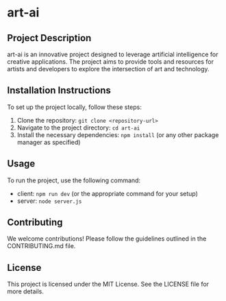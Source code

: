 # art-ai

## Project Description
art-ai is an innovative project designed to leverage artificial intelligence for creative applications. The project aims to provide tools and resources for artists and developers to explore the intersection of art and technology.

## Installation Instructions
To set up the project locally, follow these steps:
1. Clone the repository: `git clone <repository-url>`
2. Navigate to the project directory: `cd art-ai`
3. Install the necessary dependencies: `npm install` (or any other package manager as specified)

## Usage
To run the project, use the following command:
- client:  `npm run dev` (or the appropriate command for your setup)
- server: `node server.js`

## Contributing
We welcome contributions! Please follow the guidelines outlined in the CONTRIBUTING.md file.

## License
This project is licensed under the MIT License. See the LICENSE file for more details.
